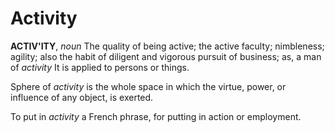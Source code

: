 # Activity

**ACTIV'ITY**, _noun_ The quality of being active; the active faculty; nimbleness; agility; also the habit of diligent and vigorous pursuit of business; as, a man of _activity_ It is applied to persons or things.

Sphere of _activity_ is the whole space in which the virtue, power, or influence of any object, is exerted.

To put in _activity_ a French phrase, for putting in action or employment.